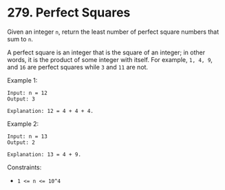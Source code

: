 # 279. Perfect Squares

Given an integer `n`, return the least number of perfect square numbers that sum to `n`.

A perfect square is an integer that is the square of an integer; in other words, it is the product of some integer with itself. For example, `1, 4, 9`, and `16` are perfect squares while `3` and `11` are not.

Example 1:

    Input: n = 12
    Output: 3

    Explanation: 12 = 4 + 4 + 4.

Example 2:

    Input: n = 13
    Output: 2

    Explanation: 13 = 4 + 9.

Constraints:

- `1 <= n <= 10^4`